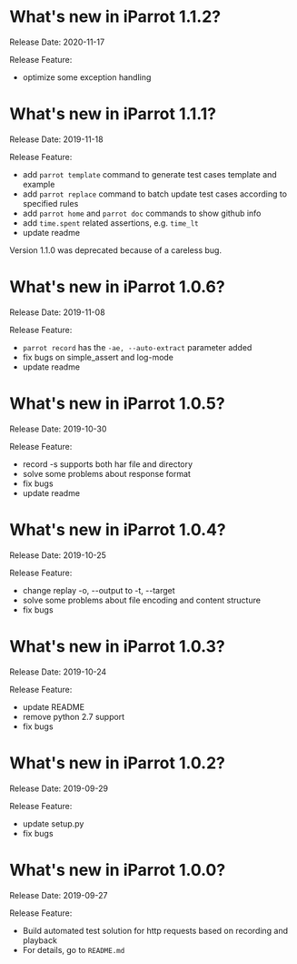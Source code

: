 What's new in iParrot 1.1.2?
===========================
Release Date: 2020-11-17

Release Feature:
* optimize some exception handling


What's new in iParrot 1.1.1?
===========================
Release Date: 2019-11-18

Release Feature:
* add `parrot template` command to generate test cases template and example
* add `parrot replace` command to batch update test cases according to specified rules
* add `parrot home` and `parrot doc` commands to show github info
* add `time.spent` related assertions, e.g. `time_lt`
* update readme

Version 1.1.0 was deprecated because of a careless bug.

What's new in iParrot 1.0.6?
===========================
Release Date: 2019-11-08

Release Feature:
* `parrot record` has the `-ae, --auto-extract` parameter added
* fix bugs on simple_assert and log-mode
* update readme

What's new in iParrot 1.0.5?
===========================
Release Date: 2019-10-30

Release Feature:
* record -s supports both har file and directory
* solve some problems about response format
* fix bugs
* update readme

What's new in iParrot 1.0.4?
===========================
Release Date: 2019-10-25

Release Feature:
* change replay -o, --output to -t, --target
* solve some problems about file encoding and content structure
* fix bugs

What's new in iParrot 1.0.3?
===========================
Release Date: 2019-10-24

Release Feature:
* update README
* remove python 2.7 support
* fix bugs

What's new in iParrot 1.0.2?
===========================
Release Date: 2019-09-29

Release Feature:
* update setup.py
* fix bugs

What's new in iParrot 1.0.0?
===========================
Release Date: 2019-09-27

Release Feature:
* Build automated test solution for http requests based on recording and playback
* For details, go to `README.md`
